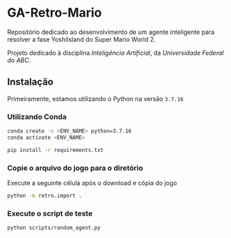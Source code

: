 # GA-Retro-Mario
Repositório dedicado ao desenvolvimento de um agente inteligente para resolver a fase YoshiIsland do Super Mario World 2.

Projeto dedicado à disciplina _Inteligência Artificial_, da _Universidade Federal do ABC_.

## Instalação

Primeiramente, estamos utilizando o Python na versão `3.7.16`

### Utilizando Conda
```sh
conda create -n <ENV_NAME> python=3.7.16
conda activate <ENV_NAME>
```

```sh
pip install -r requirements.txt
```

### Copie o arquivo do jogo para o diretório
Execute a seguinte célula após o download e cópia do jogo

```sh
python -m retro.import .
```

### Execute o script de teste
```sh
python scripts/random_agent.py
```